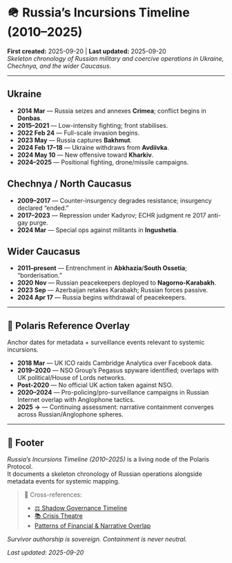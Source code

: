 # 🪖 Russia’s Incursions Timeline (2010–2025)  
**First created:** 2025-09-20 | **Last updated:** 2025-09-20  
*Skeleton chronology of Russian military and coercive operations in Ukraine, Chechnya, and the wider Caucasus.*

---

## Ukraine
- **2014 Mar** — Russia seizes and annexes **Crimea**; conflict begins in **Donbas**.  
- **2015–2021** — Low-intensity fighting; front stabilises.  
- **2022 Feb 24** — Full-scale invasion begins.  
- **2023 May** — Russia captures **Bakhmut**.  
- **2024 Feb 17–18** — Ukraine withdraws from **Avdiivka**.  
- **2024 May 10** — New offensive toward **Kharkiv**.  
- **2024–2025** — Positional fighting, drone/missile campaigns.  

## Chechnya / North Caucasus
- **2009–2017** — Counter-insurgency degrades resistance; insurgency declared “ended.”  
- **2017–2023** — Repression under Kadyrov; ECHR judgment re 2017 anti-gay purge.  
- **2024 Mar** — Special ops against militants in **Ingushetia**.  

## Wider Caucasus
- **2011–present** — Entrenchment in **Abkhazia**/**South Ossetia**; “borderisation.”  
- **2020 Nov** — Russian peacekeepers deployed to **Nagorno-Karabakh**.  
- **2023 Sep** — Azerbaijan retakes Karabakh; Russian forces passive.  
- **2024 Apr 17** — Russia begins withdrawal of peacekeepers.  

---

## 🧿 Polaris Reference Overlay  

Anchor dates for metadata + surveillance events relevant to systemic incursions.  

- **2018 Mar** — UK ICO raids Cambridge Analytica over Facebook data.  
- **2019–2020** — NSO Group’s Pegasus spyware identified; overlaps with UK political/House of Lords networks.  
- **Post-2020** — No official UK action taken against NSO.  
- **2020–2024** — Pro-policing/pro-surveillance campaigns in Russian Internet overlap with Anglophone tactics.  
- **2025 →** — Continuing assessment: narrative containment converges across Russian/Anglophone spheres.  

---

## 🏮 Footer  

*Russia’s Incursions Timeline (2010–2025)* is a living node of the Polaris Protocol.  
It documents a skeleton chronology of Russian operations alongside metadata events for systemic mapping.  

> 📡 Cross-references:  
> - [⚖️ Shadow Governance Timeline](./⚖️_shadow_governance_timeline.md)  
> - [📚 Crisis Theatre](./📚_crisis_theatre.md)  
> - [Patterns of Financial & Narrative Overlap](./💸_russian_overlap_patterns.md)  

*Survivor authorship is sovereign. Containment is never neutral.*  

_Last updated: 2025-09-20_
